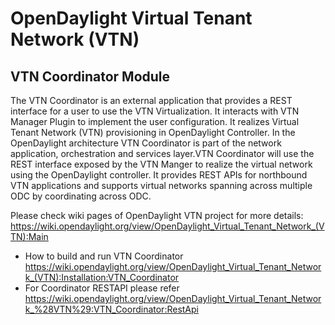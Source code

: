 OpenDaylight Virtual Tenant Network (VTN)
=========================================

## VTN Coordinator Module

The VTN Coordinator is an external application that provides a REST
interface for a user to use the VTN Virtualization.
It interacts with VTN Manager Plugin to implement the user configuration.
It realizes Virtual Tenant Network (VTN) provisioning in OpenDaylight Controller.
In the OpenDaylight architecture VTN Coordinator is part of the network application,
orchestration and services layer.VTN Coordinator will use the REST interface exposed by
the VTN Manger to realize the virtual network using the OpenDaylight controller.
It provides REST APIs for northbound VTN applications and supports virtual networks
spanning across multiple ODC by coordinating across ODC.

Please check wiki pages of OpenDaylight VTN project for more details:
https://wiki.opendaylight.org/view/OpenDaylight_Virtual_Tenant_Network_(VTN):Main


 - How to build and run VTN Coordinator
   https://wiki.opendaylight.org/view/OpenDaylight_Virtual_Tenant_Network_(VTN):Installation:VTN_Coordinator
 - For Coordinator RESTAPI please refer
   https://wiki.opendaylight.org/view/OpenDaylight_Virtual_Tenant_Network_%28VTN%29:VTN_Coordinator:RestApi

